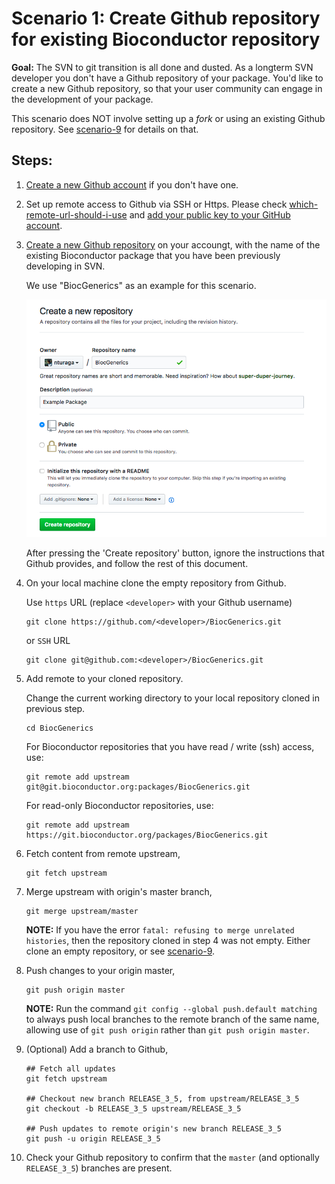 # Scenario 1: Create Github repository for existing Bioconductor repository

**Goal:** The SVN to git transition is all done and dusted. As a longterm SVN developer you don't have a Github repository of your package. You'd like to create a new Github repository, so that your user community can engage in the development of your package.

This scenario does NOT involve setting up a _fork_ or using an existing Github repository. See [scenario-9][] for details on that.

## Steps:

1.  [Create a new Github account][] if you don't have one.

1.  Set up remote access to Github via SSH or Https.  Please check [which-remote-url-should-i-use][] and [add your public key to your GitHub account][].

2.  [Create a new Github repository][] on your accoungt, with the name of the existing Bioconductor package that you have been previously developing in SVN.

    We use "BiocGenerics" as an example for this scenario.

    ![](images/create_repo.png)

    After pressing the 'Create repository' button, ignore the instructions that Github provides, and follow the rest of this document.

1.  On your local machine clone the empty repository from Github.

    Use `https` URL (replace `<developer>` with your Github username)

    ```
    git clone https://github.com/<developer>/BiocGenerics.git
    ```

    or `SSH` URL

    ```
    git clone git@github.com:<developer>/BiocGenerics.git
    ```

1.  Add remote to your cloned repository.

    Change the current working directory to your local repository cloned in previous step.

    ```
    cd BiocGenerics
    ```

    For Bioconductor repositories that you have read / write (ssh) access, use:

    ```
    git remote add upstream git@git.bioconductor.org:packages/BiocGenerics.git
    ```

    For read-only Bioconductor repositories, use:

    ```
    git remote add upstream https://git.bioconductor.org/packages/BiocGenerics.git
    ```

5.  Fetch content from remote upstream,

    ```
    git fetch upstream
    ```

6.  Merge upstream with origin's master branch,

    ```
    git merge upstream/master
    ```

    **NOTE:** If you have the error `fatal: refusing to merge unrelated histories`, then the repository cloned in step 4 was not empty. Either clone an empty repository, or see [scenario-9][].

7. Push changes to your origin master,

    ```
    git push origin master
    ```

    **NOTE:** Run the command `git config --global push.default matching` to always push local branches to the remote branch of the same name, allowing use of `git push origin` rather than `git push origin master`.

8.  (Optional) Add a branch to Github,

    ```
    ## Fetch all updates
    git fetch upstream

    ## Checkout new branch RELEASE_3_5, from upstream/RELEASE_3_5
    git checkout -b RELEASE_3_5 upstream/RELEASE_3_5

    ## Push updates to remote origin's new branch RELEASE_3_5
    git push -u origin RELEASE_3_5
    ```

9. Check your Github repository to confirm that the `master` (and optionally `RELEASE_3_5`) branches are present.

[Create a new Github account]: https://help.github.com/articles/signing-up-for-a-new-github-account/

[Create a new Github repository]: https://help.github.com/articles/create-a-repo/

[scenario-9]: scenario-9-sync-existing-github-gitbioc.md

[which-remote-url-should-i-use]: https://help.github.com/articles/which-remote-url-should-i-use/

 [add your public key to your GitHub account]: https://help.github.com/articles/connecting-to-github-with-ssh/
